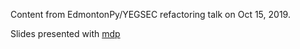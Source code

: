 Content from EdmontonPy/YEGSEC refactoring talk on Oct 15, 2019.

Slides presented with [mdp][1]


[1]: https://github.com/visit1985/mdp
